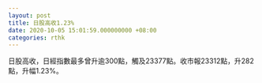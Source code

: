 ```yaml
---
layout: post
title: 日股高收1.23%
date: 2020-10-05 15:01:59.000000000 +08:00
categories: rthk
---
```


日股高收，日經指數最多曾升逾300點，觸及23377點。收市報23312點，升282點，升幅1.23%。
